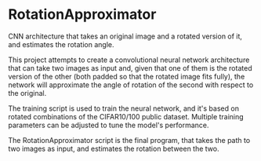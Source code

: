 # RotationApproximator

CNN architecture that takes an original image and a rotated version of it, and estimates the rotation angle.


This project attempts to create a convolutional neural network architecture that can take two images as input and, given that one of them is the rotated version of the other (both padded so that the rotated image fits fully), the network will approximate the angle of rotation of the second with respect to the original.

The training script is used to train the neural network, and it's based on rotated combinations of the CIFAR10/100 public dataset. Multiple training parameters can be adjusted to tune the model's performance.

The RotationApproximator script is the final program, that takes the path to two images as input, and estimates the rotation between the two.
